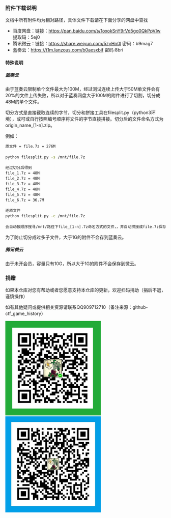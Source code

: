 ### 附件下载说明

文档中所有附件均为相对路径，具体文件下载请在下面分享的网盘中查找

- 百度网盘：链接：https://pan.baidu.com/s/1oxokSnY9rVd5go0QkPpVIw 提取码：5ej0
- 腾讯微云：链接：https://share.weiyun.com/5zyHn0l 密码：b9mag7
- 蓝奏云：https://t1m.lanzous.com/b0aesxbif 密码:8bri

#### 特殊说明

##### 蓝奏云

由于蓝奏云限制单个文件最大为100M，经过测试连续上传大于50M单文件会有20%的文件上传失败，所以对于蓝奏网盘大于100M的附件进行了切割，切分成48M的单个文件。

切分方式是直接截取连续的字节，切分和拼接工具在filesplit.py（python3环境），或可或自行按照编号顺序将文件的字节直接拼接。切分后的文件命名方式为origin_name_[1-n].zip。

例如：

```bash
原文件 = file.7z = 276M

python filesplit.py -s /mnt/file.7z

经过切分后得到
file_1.7z = 48M
file_2.7z = 48M
file_3.7z = 48M
file_4.7z = 48M
file_5.7z = 48M
file_6.7z = 36.7M

还原文件
python filesplit.py -c /mnt/file.7z

会自动按顺序搜寻/mnt/路径下file_[1-n].7z命名方式的文件，，并自动拼接成file.7z保存到/mnt/路径下
```

为了防止切分成过多子文件，大于1G的附件不会存到蓝奏云。



##### 腾讯微云

由于未开会员，容量只有10G，所以大于1G的附件不会保存到微云。



### 捐赠

如果本仓库对您有帮助或者您愿意支持本仓库的更新，欢迎扫码捐助（捐后不退，谨慎操作）

如有其他疑问或提供相关资源请联系QQ909712710（备注来源：github-ctf_game_history）

<p>
<img src="./img/donate/wechatpay.png" width="300"  />
<img src="./img/donate/alipay.jpg" width="300" />
</p>

